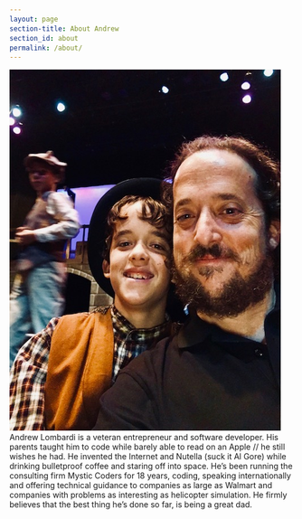 ```yaml
---
layout: page
section-title: About Andrew
section_id: about
permalink: /about/
---
```


<img src="/images/about_photo.jpg" />

<div class="content">
Andrew Lombardi is a veteran entrepreneur and software developer. His parents taught him to code while barely able to read on an Apple // he still wishes he had. He invented the Internet and Nutella (suck it Al Gore) while drinking bulletproof coffee and staring off into space. He’s been running the consulting firm Mystic Coders for 18 years, coding, speaking internationally and offering technical guidance to companies as large as Walmart and companies with problems as interesting as helicopter simulation. He firmly believes that the best thing he’s done so far, is being a great dad.
</div>